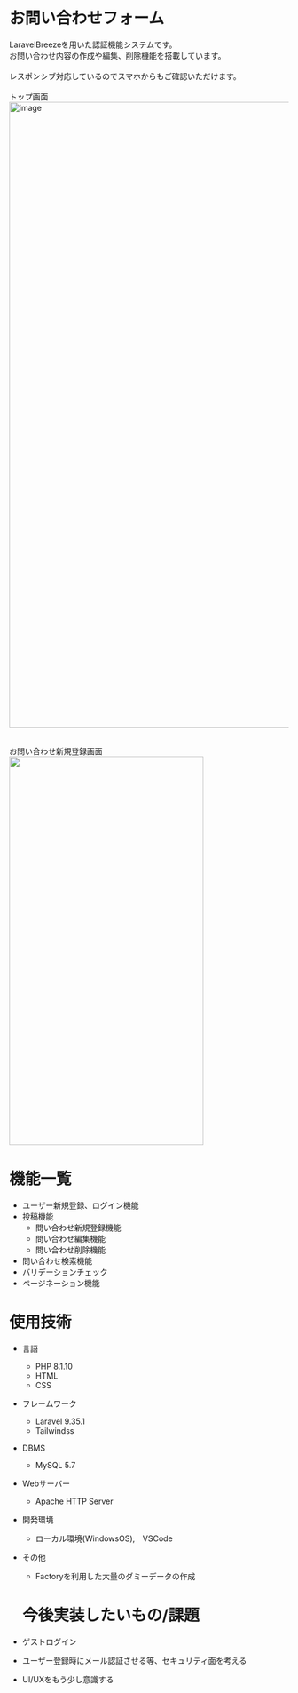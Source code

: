 # お問い合わせフォーム
 LaravelBreezeを用いた認証機能システムです。<br >
 お問い合わせ内容の作成や編集、削除機能を搭載しています。<br><br>
 レスポンシブ対応しているのでスマホからもご確認いただけます。<br><br>
トップ画面
 <img width="1128" alt="image" src="https://user-images.githubusercontent.com/115052012/197373611-f1f47b08-1da2-482f-80c9-fb549a2a5f9c.png"><br><br>

 お問い合わせ新規登録画面<br>
 <img width="350" height="700" src= "https://user-images.githubusercontent.com/115052012/197336721-23806452-f034-4b56-b66f-2dedf19765a6.png">

 # 機能一覧
- ユーザー新規登録、ログイン機能
- 投稿機能
  - 問い合わせ新規登録機能
  - 問い合わせ編集機能
  - 問い合わせ削除機能
- 問い合わせ検索機能
- バリデーションチェック
- ページネーション機能

# 使用技術
- 言語
  - PHP 8.1.10
  - HTML
  - CSS
- フレームワーク
  - Laravel 9.35.1
  - Tailwindss
- DBMS
  - MySQL 5.7
- Webサーバー
  - Apache HTTP Server
- 開発環境
  - ローカル環境(WindowsOS),　VSCode
- その他
  - Factoryを利用した大量のダミーデータの作成
  
  # 今後実装したいもの/課題
- ゲストログイン
- ユーザー登録時にメール認証させる等、セキュリティ面を考える
- UI/UXをもう少し意識する
  

